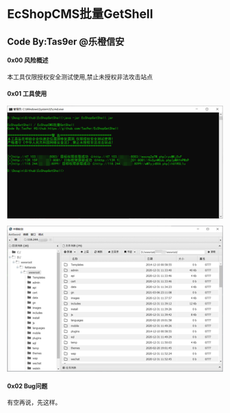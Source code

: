 # EcShopCMS批量GetShell

## Code By:Tas9er @乐橙信安

#### 0x00 风险概述

本工具仅限授权安全测试使用,禁止未授权非法攻击站点

#### 0x01 工具使用

![01](\image\01.jpg)

![02](\image\02.png)



#### 0x02 Bug问题

有空再说，先这样。